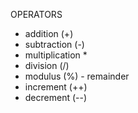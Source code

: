 OPERATORS

- addition (+)
- subtraction (-)
- multiplication \*
- division (/)
- modulus (%) - remainder
- increment (++)
- decrement (--)
